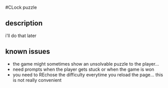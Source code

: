 #CLock puzzle

## description

i'll do that later

## known issues

* the game might sometimes show an unsolvable puzzle to the player...
* need prompts when the player gets stuck or when the game is won
* you need to REchose the difficulty everytime you reload the page... this is not really convenient
